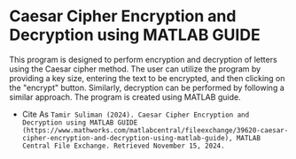 # Caesar Cipher Encryption and Decryption using MATLAB GUIDE

This program is designed to perform encryption and decryption of letters using the Caesar cipher method. The user can utilize the program by providing a key size, entering the text to be encrypted, and then clicking on the "encrypt" button. Similarly, decryption can be performed by following a similar approach. The program is created using MATLAB guide.
* Cite As
```Tamir Suliman (2024). Caesar Cipher Encryption and Decryption using MATLAB GUIDE (https://www.mathworks.com/matlabcentral/fileexchange/39620-caesar-cipher-encryption-and-decryption-using-matlab-guide), MATLAB Central File Exchange. Retrieved November 15, 2024.```
